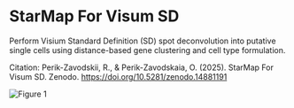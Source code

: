 # StarMap For Visum SD

 Perform Visium Standard Definition (SD) spot deconvolution into putative single cells using distance-based gene clustering and cell type formulation.

 Citation:
 Perik-Zavodskii, R., & Perik-Zavodskaia, O. (2025). StarMap For Visum SD. Zenodo. https://doi.org/10.5281/zenodo.14881191

![Figure 1](https://github.com/user-attachments/assets/fe452f27-e127-4b57-9a86-90deaea14d3c)
